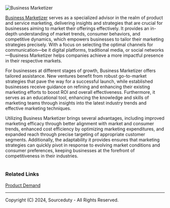 ![Business Marketizer](https://github.com/sourceduty/Business_Marketizer/assets/123030236/6cd8d231-afc3-474c-befa-bb2c93239246)

[Business Marketizer](https://chat.openai.com/g/g-7fPzUZGGE-business-marketizer) serves as a specialized advisor in the realm of product and service marketing, delivering insights and strategies that are crucial for businesses aiming to market their offerings effectively. It provides an in-depth understanding of market trends, consumer behaviors, and competitive dynamics, which empowers businesses to tailor their marketing strategies precisely. With a focus on selecting the optimal channels for communication—be it digital platforms, traditional media, or social networks—Business Marketizer helps companies achieve a more impactful presence in their respective markets.

For businesses at different stages of growth, Business Marketizer offers tailored assistance. New ventures benefit from robust go-to-market strategies that pave the way for a successful launch, while established businesses receive guidance on refining and enhancing their existing marketing efforts to boost ROI and overall effectiveness. Furthermore, it serves as an educational tool, enhancing the knowledge and skills of marketing teams through insights into the latest industry trends and effective marketing techniques.

Utilizing Business Marketizer brings several advantages, including improved marketing efficacy through better alignment with market and consumer trends, enhanced cost efficiency by optimizing marketing expenditures, and expanded reach through precise targeting of appropriate customer segments. Additionally, the adaptability it provides ensures that marketing strategies can quickly pivot in response to evolving market conditions and consumer preferences, keeping businesses at the forefront of competitiveness in their industries.

#
### Related Links

[Product Demand](https://github.com/sourceduty/Product_Demand)

***
Copyright (C) 2024, Sourceduty - All Rights Reserved.
